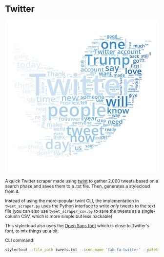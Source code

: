 # Twitter

![](stylecloud.png)

A quick Twitter scraper made using [twint](https://github.com/twintproject/twint) to gather 2,000 tweets based on a search phase and saves them to a .txt file. Then, generates a stylecloud from it.

Instead of using the more-popular twint CLI, the implementation in `tweet_scraper.py` uses the Python interface to write *only* tweets to the text file (you can also use `tweet_scraper_csv.py` to save the tweets as a single-column CSV, which is more simple but less hackable).

This stylecloud also uses the [Open Sans font](https://fonts.google.com/specimen/Open+Sans) which is close to Twitter's font, to mix things up a bit.

CLI command:

```sh
stylecloud --file_path tweets.txt --icon_name 'fab fa-twitter' --palette colorbrewer.sequential.Blues_9 --gradient horizontal --font_path OpenSans-SemiBold.ttf
```